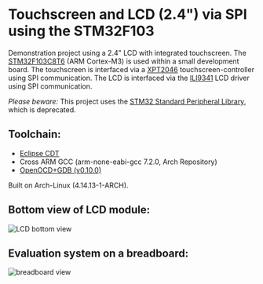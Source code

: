 # Touchscreen and LCD (2.4") via SPI using the STM32F103

Demonstration project using a 2.4" LCD with integrated touchscreen.
The [STM32F103C8T6](http://www.st.com/en/microcontrollers/stm32f103c8.html) (ARM Cortex-M3) is used within a small development board.
The touchscreen is interfaced via a [XPT2046](https://www.buydisplay.com/download/ic/XPT2046.pdf) touchscreen-controller using SPI communication.
The LCD is interfaced via the [ILI9341](https://cdn-shop.adafruit.com/datasheets/ILI9341.pdf) LCD driver using SPI communication.

*Please beware:*
This project uses the [STM32 Standard Peripheral Library](http://www.st.com/en/embedded-software/stm32-standard-peripheral-libraries.html?querycriteria=productId=LN1939), which is deprecated.


## Toolchain:
- [Eclipse CDT](https://www.eclipse.org/cdt/downloads.php)
- Cross ARM GCC (arm-none-eabi-gcc 7.2.0, Arch Repository) 
- [OpenOCD+GDB (v0.10.0)](https://gnu-mcu-eclipse.github.io/debug/openocd/)

Built on Arch-Linux (4.14.13-1-ARCH).

Bottom view of LCD module:
--------------------------
![LCD bottom view](img/LCD_Touch_Bottom.jpg)

Evaluation system on a breadboard:
--------------------------
![breadboard view](img/LCD_Touch_Eval.jpg)
